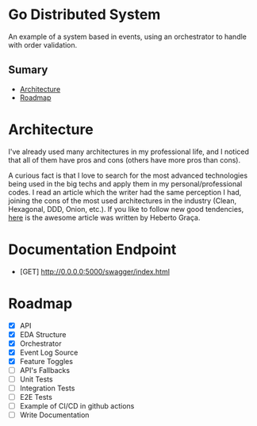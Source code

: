 # Go Distributed System

An example of a system based in events, using an orchestrator to handle with order validation.


## Sumary

- [Architecture](#architecture)
- [Roadmap](#roadmap)


# Architecture

I've already used many architectures in my professional life, and I noticed that all of them have pros and cons (others have more pros than cons).

A curious fact is that I love to search for the most advanced technologies being used in the big techs and apply them in my personal/professional codes. I read an article which the writer had the same perception I had, joining the cons of the most used architectures in the industry (Clean, Hexagonal, DDD, Onion, etc.). If you like to follow new good tendencies, [here](https://herbertograca.com/2017/11/16/explicit-architecture-01-ddd-hexagonal-onion-clean-cqrs-how-i-put-it-all-together/) is the awesome article was written by Heberto Graça.

# Documentation Endpoint
- [GET] http://0.0.0.0:5000/swagger/index.html 

# Roadmap

- [x] API
- [x] EDA Structure
- [x] Orchestrator
- [x] Event Log Source
- [x] Feature Toggles
- [ ] API's Fallbacks
- [ ] Unit Tests
- [ ] Integration Tests
- [ ] E2E Tests
- [ ] Example of CI/CD in github actions
- [ ] Write Documentation
